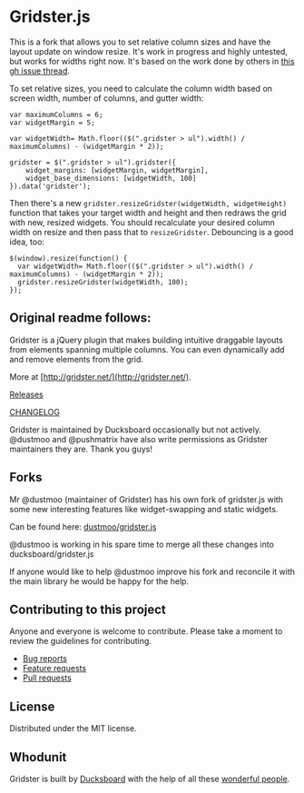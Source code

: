 Gridster.js
===========

This is a fork that allows you to set relative column sizes and have the layout update on window resize. It's work in progress and highly untested, but works for widths right now. It's based on the work done by others in [this gh issue thread](https://github.com/ducksboard/gridster.js/pull/77/files).

To set relative sizes, you need to calculate the column width based on screen width, number of columns, and gutter width:

````
var maximumColumns = 6;
var widgetMargin = 5;

var widgetWidth= Math.floor(($(".gridster > ul").width() / maximumColumns) - (widgetMargin * 2));

gridster = $(".gridster > ul").gridster({
    widget_margins: [widgetMargin, widgetMargin],
    widget_base_dimensions: [widgetWidth, 100]
}).data('gridster');
````

Then there's a new `gridster.resizeGridster(widgetWidth, widgetHeight)` function that takes your target width and height and then redraws the grid with new, resized widgets. You should recalculate your desired column width on resize and then pass that to `resizeGridster`. Debouncing is a good idea, too:

````
$(window).resize(function() {
  var widgetWidth= Math.floor(($(".gridster > ul").width() / maximumColumns) - (widgetMargin * 2));
  gridster.resizeGridster(widgetWidth, 100);
});
````

## Original readme follows:

Gridster is a jQuery plugin that makes building intuitive draggable
layouts from elements spanning multiple columns. You can even
dynamically add and remove elements from the grid.

More at [http://gridster.net/](http://gridster.net/).

[Releases](https://github.com/ducksboard/gridster.js/releases)

[CHANGELOG](https://github.com/ducksboard/gridster.js/blob/master/CHANGELOG.md)

Gridster is maintained by Ducksboard occasionally but not actively.
@dustmoo and @pushmatrix have also write permissions as Gridster maintainers
they are. Thank you guys!

## Forks

Mr @dustmoo (maintainer of Gridster) has his own fork of gridster.js
with some new interesting features like widget-swapping and static widgets.

Can be found here: [dustmoo/gridster.js](https://github.com/dustmoo/gridster.js)

@dustmoo is working in his spare time to merge all these changes into
ducksboard/gridster.js

If anyone would like to help @dustmoo improve his fork and reconcile
it with the main library he would be happy for the help.


## Contributing to this project

Anyone and everyone is welcome to contribute. Please take a moment to review the guidelines for contributing.

* [Bug reports](CONTRIBUTING.md#bugs)
* [Feature requests](CONTRIBUTING.md#features)
* [Pull requests](CONTRIBUTING.md#pull-requests)


## License

Distributed under the MIT license.

## Whodunit

Gridster is built by [Ducksboard](http://ducksboard.com/) with the help of all
these [wonderful people](https://github.com/ducksboard/gridster.js/graphs/contributors).
